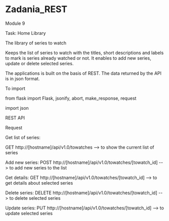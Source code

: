 # Zadania_REST

Module 9 

Task: Home Library


The library of series to watch

Keeps the list of series to watch with the titles, short descriptions and labels to mark is series already watched or not. It enables to add new series, update or delete selected series. 

The applications  is built on the basis of REST. The data returned by the API is in json format.


To import 

from flask import Flask, jsonify, abort, make_response, request

import json


REST API


Request

Get list of series:

GET    http://[hostname]/api/v1.0/towatches  -->   to show the current list of series

Add new series:
POST   http://[hostname]/api/v1.0/towatches/[towatch_id]    --> to  add new series to the list

Get details:
GET    http://[hostname]/api/v1.0/towatches/[towatch_id]    --> to get details about selected series 

Delete series:
DELETE   http://[hostname]/api/v1.0/towatches/[towatch_id]   -->  to delete selected series

Update series:
PUT    http://[hostname]/api/v1.0/towatches/[towatch_id]    -->  to update  selected series

